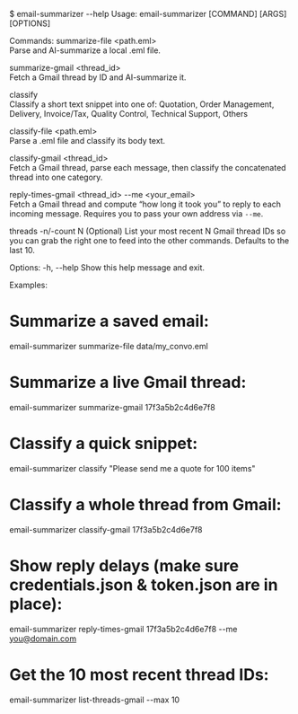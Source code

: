 $ email-summarizer --help
Usage: email-summarizer [COMMAND] [ARGS] [OPTIONS]

Commands:
  summarize-file   <path.eml>  
                   Parse and AI-summarize a local .eml file.

  summarize-gmail  <thread_id>  
                   Fetch a Gmail thread by ID and AI-summarize it.

  classify         <snippet>  
                   Classify a short text snippet into one of:
                     Quotation, Order Management, Delivery,
                     Invoice/Tax, Quality Control, Technical Support, Others

  classify-file    <path.eml>  
                   Parse a .eml file and classify its body text.

  classify-gmail   <thread_id>  
                   Fetch a Gmail thread, parse each message, then classify
                   the concatenated thread into one category.

  reply-times-gmail <thread_id> --me <your_email>  
                   Fetch a Gmail thread and compute “how long it took you”
                   to reply to each incoming message.  Requires you to pass
                   your own address via `--me`.

  threads -n/-count N 
                   (Optional) List your most recent N Gmail thread IDs
                   so you can grab the right one to feed into the other
                   commands.  Defaults to the last 10.

Options:
  -h, --help       Show this help message and exit.

Examples:

  # Summarize a saved email:
  email-summarizer summarize-file data/my_convo.eml

  # Summarize a live Gmail thread:
  email-summarizer summarize-gmail 17f3a5b2c4d6e7f8

  # Classify a quick snippet:
  email-summarizer classify "Please send me a quote for 100 items"

  # Classify a whole thread from Gmail:
  email-summarizer classify-gmail 17f3a5b2c4d6e7f8

  # Show reply delays (make sure credentials.json & token.json are in place):
  email-summarizer reply-times-gmail 17f3a5b2c4d6e7f8 --me you@domain.com

  # Get the 10 most recent thread IDs:
  email-summarizer list-threads-gmail --max 10
